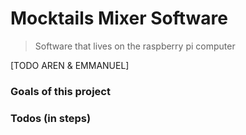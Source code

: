 # Mocktails Mixer Software

> Software that lives on the raspberry pi computer

[TODO AREN & EMMANUEL]

### Goals of this project

### Todos (in steps)
